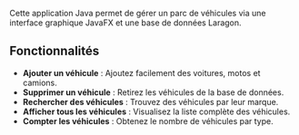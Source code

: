 Cette application Java permet de gérer un parc de véhicules via une interface graphique JavaFX et une base de données Laragon.

## Fonctionnalités

- **Ajouter un véhicule** : Ajoutez facilement des voitures, motos et camions.
- **Supprimer un véhicule** : Retirez les véhicules de la base de données.
- **Rechercher des véhicules** : Trouvez des véhicules par leur marque.
- **Afficher tous les véhicules** : Visualisez la liste complète des véhicules.
- **Compter les véhicules** : Obtenez le nombre de véhicules par type.


